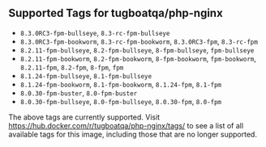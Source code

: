 ## Supported Tags for tugboatqa/php-nginx

* `8.3.0RC3-fpm-bullseye`, `8.3-rc-fpm-bullseye`
* `8.3.0RC3-fpm-bookworm`, `8.3-rc-fpm-bookworm`, `8.3.0RC3-fpm`, `8.3-rc-fpm`
* `8.2.11-fpm-bullseye`, `8.2-fpm-bullseye`, `8-fpm-bullseye`, `fpm-bullseye`
* `8.2.11-fpm-bookworm`, `8.2-fpm-bookworm`, `8-fpm-bookworm`, `fpm-bookworm`, `8.2.11-fpm`, `8.2-fpm`, `8-fpm`, `fpm`
* `8.1.24-fpm-bullseye`, `8.1-fpm-bullseye`
* `8.1.24-fpm-bookworm`, `8.1-fpm-bookworm`, `8.1.24-fpm`, `8.1-fpm`
* `8.0.30-fpm-buster`, `8.0-fpm-buster`
* `8.0.30-fpm-bullseye`, `8.0-fpm-bullseye`, `8.0.30-fpm`, `8.0-fpm`

The above tags are currently supported. Visit https://hub.docker.com/r/tugboatqa/php-nginx/tags/ to see a list of all available tags for this image, including those that are no longer supported.
